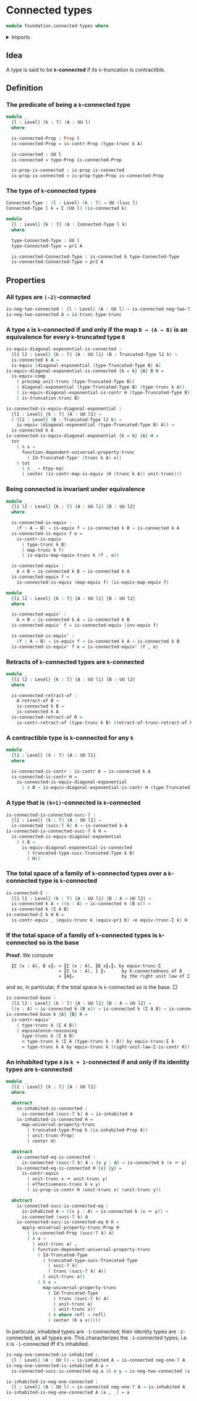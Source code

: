 # Connected types

```agda
module foundation.connected-types where
```

<details><summary>Imports</summary>

```agda
open import foundation.contractible-types
open import foundation.dependent-pair-types
open import foundation.diagonal-maps-of-types
open import foundation.function-extensionality
open import foundation.function-types
open import foundation.functoriality-truncation
open import foundation.inhabited-types
open import foundation.propositional-truncations
open import foundation.propositions
open import foundation.truncations
open import foundation.type-arithmetic-dependent-pair-types
open import foundation.universe-levels

open import foundation-core.constant-maps
open import foundation-core.contractible-maps
open import foundation-core.equivalences
open import foundation-core.functoriality-dependent-pair-types
open import foundation-core.identity-types
open import foundation-core.precomposition-functions
open import foundation-core.retracts-of-types
open import foundation-core.truncated-types
open import foundation-core.truncation-levels
```

</details>

## Idea

A type is said to be **`k`-connected** if its `k`-truncation is contractible.

## Definition

### The predicate of being a `k`-connected type

```agda
module _
  {l : Level} (k : 𝕋) (A : UU l)
  where

  is-connected-Prop : Prop l
  is-connected-Prop = is-contr-Prop (type-trunc k A)

  is-connected : UU l
  is-connected = type-Prop is-connected-Prop

  is-prop-is-connected : is-prop is-connected
  is-prop-is-connected = is-prop-type-Prop is-connected-Prop
```

### The type of `k`-connected types

```agda
Connected-Type : (l : Level) (k : 𝕋) → UU (lsuc l)
Connected-Type l k = Σ (UU l) (is-connected k)

module _
  {l : Level} {k : 𝕋} (A : Connected-Type l k)
  where

  type-Connected-Type : UU l
  type-Connected-Type = pr1 A

  is-connected-Connected-Type : is-connected k type-Connected-Type
  is-connected-Connected-Type = pr2 A
```

## Properties

### All types are `(-2)`-connected

```agda
is-neg-two-connected : {l : Level} (A : UU l) → is-connected neg-two-𝕋 A
is-neg-two-connected A = is-trunc-type-trunc
```

### A type `A` is `k`-connected if and only if the map `B → (A → B)` is an equivalence for every `k`-truncated type `B`

```agda
is-equiv-diagonal-exponential-is-connected :
  {l1 l2 : Level} {k : 𝕋} {A : UU l1} (B : Truncated-Type l2 k) →
  is-connected k A →
  is-equiv (diagonal-exponential (type-Truncated-Type B) A)
is-equiv-diagonal-exponential-is-connected {k = k} {A} B H =
  is-equiv-comp
    ( precomp unit-trunc (type-Truncated-Type B))
    ( diagonal-exponential (type-Truncated-Type B) (type-trunc k A))
    ( is-equiv-diagonal-exponential-is-contr H (type-Truncated-Type B))
    ( is-truncation-trunc B)

is-connected-is-equiv-diagonal-exponential :
  {l1 : Level} {k : 𝕋} {A : UU l1} →
  ( {l2 : Level} (B : Truncated-Type l2 k) →
    is-equiv (diagonal-exponential (type-Truncated-Type B) A)) →
  is-connected k A
is-connected-is-equiv-diagonal-exponential {k = k} {A} H =
  tot
    ( λ x →
      function-dependent-universal-property-trunc
        ( Id-Truncated-Type' (trunc k A) x))
    ( tot
      ( λ _ → htpy-eq)
      ( center (is-contr-map-is-equiv (H (trunc k A)) unit-trunc)))
```

### Being connected is invariant under equivalence

```agda
module _
  {l1 l2 : Level} {k : 𝕋} {A : UU l1} {B : UU l2}
  where

  is-connected-is-equiv :
    (f : A → B) → is-equiv f → is-connected k B → is-connected k A
  is-connected-is-equiv f e =
    is-contr-is-equiv
      ( type-trunc k B)
      ( map-trunc k f)
      ( is-equiv-map-equiv-trunc k (f , e))

  is-connected-equiv :
    A ≃ B → is-connected k B → is-connected k A
  is-connected-equiv f =
    is-connected-is-equiv (map-equiv f) (is-equiv-map-equiv f)

module _
  {l1 l2 : Level} {k : 𝕋} {A : UU l1} {B : UU l2}
  where

  is-connected-equiv' :
    A ≃ B → is-connected k A → is-connected k B
  is-connected-equiv' f = is-connected-equiv (inv-equiv f)

  is-connected-is-equiv' :
    (f : A → B) → is-equiv f → is-connected k A → is-connected k B
  is-connected-is-equiv' f e = is-connected-equiv' (f , e)
```

### Retracts of `k`-connected types are `k`-connected

```agda
module _
  {l1 l2 : Level} {k : 𝕋} {A : UU l1} {B : UU l2}
  where

  is-connected-retract-of :
    A retract-of B →
    is-connected k B →
    is-connected k A
  is-connected-retract-of R =
    is-contr-retract-of (type-trunc k B) (retract-of-trunc-retract-of R)
```

### A contractible type is `k`-connected for any `k`

```agda
module _
  {l1 : Level} (k : 𝕋) {A : UU l1}
  where

  is-connected-is-contr : is-contr A → is-connected k A
  is-connected-is-contr H =
    is-connected-is-equiv-diagonal-exponential
      ( λ B → is-equiv-diagonal-exponential-is-contr H (type-Truncated-Type B))
```

### A type that is `(k+1)`-connected is `k`-connected

```agda
is-connected-is-connected-succ-𝕋 :
  {l1 : Level} (k : 𝕋) {A : UU l1} →
  is-connected (succ-𝕋 k) A → is-connected k A
is-connected-is-connected-succ-𝕋 k H =
  is-connected-is-equiv-diagonal-exponential
    ( λ B →
      is-equiv-diagonal-exponential-is-connected
        ( truncated-type-succ-Truncated-Type k B)
        ( H))
```

### The total space of a family of `k`-connected types over a `k`-connected type is `k`-connected

```agda
is-connected-Σ :
  {l1 l2 : Level} (k : 𝕋) {A : UU l1} {B : A → UU l2} →
  is-connected k A → ((x : A) → is-connected k (B x)) →
  is-connected k (Σ A B)
is-connected-Σ k H K =
  is-contr-equiv _ (equiv-trunc k (equiv-pr1 K) ∘e equiv-trunc-Σ k) H
```

### If the total space of a family of `k`-connected types is `k`-connected so is the base

**Proof.** We compute

```text
  ║Σ (x : A), B x║ₖ ≃ ║Σ (x : A), ║B x║ₖ║ₖ by equiv-trunc-Σ
                    ≃ ║Σ (x : A), 1 ║ₖ      by k-connectedness of B
                    ≃ ║A║ₖ                  by the right unit law of Σ
```

and so, in particular, if the total space is `k`-connected so is the base. □

```agda
is-connected-base :
  {l1 l2 : Level} (k : 𝕋) {A : UU l1} {B : A → UU l2} →
  ((x : A) → is-connected k (B x)) → is-connected k (Σ A B) → is-connected k A
is-connected-base k {A} {B} K =
  is-contr-equiv'
    ( type-trunc k (Σ A B))
    ( equivalence-reasoning
      type-trunc k (Σ A B)
      ≃ type-trunc k (Σ A (type-trunc k ∘ B)) by equiv-trunc-Σ k
      ≃ type-trunc k A by equiv-trunc k (right-unit-law-Σ-is-contr K))
```

### An inhabited type `A` is `k + 1`-connected if and only if its identity types are `k`-connected

```agda
module _
  {l1 : Level} {k : 𝕋} {A : UU l1}
  where

  abstract
    is-inhabited-is-connected :
      is-connected (succ-𝕋 k) A → is-inhabited A
    is-inhabited-is-connected H =
      map-universal-property-trunc
        ( truncated-type-Prop k (is-inhabited-Prop A))
        ( unit-trunc-Prop)
        ( center H)

  abstract
    is-connected-eq-is-connected :
      is-connected (succ-𝕋 k) A → {x y : A} → is-connected k (x ＝ y)
    is-connected-eq-is-connected H {x} {y} =
      is-contr-equiv
        ( unit-trunc x ＝ unit-trunc y)
        ( effectiveness-trunc k x y)
        ( is-prop-is-contr H (unit-trunc x) (unit-trunc y))

  abstract
    is-connected-succ-is-connected-eq :
      is-inhabited A → ((x y : A) → is-connected k (x ＝ y)) →
      is-connected (succ-𝕋 k) A
    is-connected-succ-is-connected-eq H K =
      apply-universal-property-trunc-Prop H
        ( is-connected-Prop (succ-𝕋 k) A)
        ( λ a →
          ( unit-trunc a) ,
          ( function-dependent-universal-property-trunc
            ( Id-Truncated-Type
              ( truncated-type-succ-Truncated-Type
                ( succ-𝕋 k)
                ( trunc (succ-𝕋 k) A))
              ( unit-trunc a))
            ( λ x →
              map-universal-property-trunc
                ( Id-Truncated-Type
                  ( trunc (succ-𝕋 k) A)
                  ( unit-trunc a)
                  ( unit-trunc x))
                ( λ where refl → refl)
                ( center (K a x)))))
```

In particular, inhabited types are `-1`-connected; their identity types are
`-2`-connected, as all types are. This characterizes the `-1`-connected types,
i.e. `X` is `-1`-connected iff it's inhabited.

```agda
is-neg-one-connected-is-inhabited :
  {l : Level} (A : UU l) → is-inhabited A → is-connected neg-one-𝕋 A
is-neg-one-connected-is-inhabited A a =
  is-connected-succ-is-connected-eq a (λ x y → is-neg-two-connected (x ＝ y))

is-inhabited-is-neg-one-connected :
  {l : Level} (A : UU l) → is-connected neg-one-𝕋 A → is-inhabited A
is-inhabited-is-neg-one-connected A (a , _) = a
```
